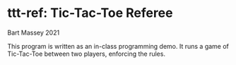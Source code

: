 # ttt-ref: Tic-Tac-Toe Referee
Bart Massey 2021

This program is written as an in-class programming demo.  It
runs a game of Tic-Tac-Toe between two players, enforcing
the rules.
